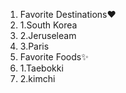 1. Favorite Destinations:heart:
2.  1.South Korea
3.  2.Jeruseleam
4.  3.Paris
5. Favorite Foods:sparkles:
6.  1.Taebokki
7.  2.kimchi

